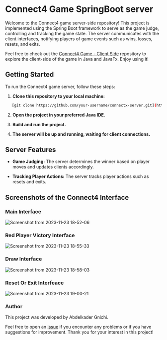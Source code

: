 # Connect4 Game SpringBoot server

Welcome to the Connect4 game server-side repository! This project is implemented using the Spring Boot framework to serve as the game judge, controlling and tracking the game state. The server communicates with the client interfaces, notifying players of game events such as wins, losses, resets, and exits.

Feel free to check out the [Connect4 Game - Client Side](https://github.com/Abdelkader-gnichi/Connect4-Client-Java-JavaFx) repository to explore the client-side of the game in Java and JavaFx. Enjoy using it!

## Getting Started

To run the Connect4 game server, follow these steps:

1. **Clone this repository to your local machine:**

```bash
   [git clone https://github.com/your-username/connectx-server.git](https://github.com/Abdelkader-gnichi/Connect4-Server-SpringBoot.git)
```

2. **Open the project in your preferred Java IDE.**

3. **Build and run the project.**

4. **The server will be up and running, waiting for client connections.**

## Server Features

- **Game Judging:** The server determines the winner based on player moves and updates clients accordingly.

- **Tracking Player Actions:** The server tracks player actions such as resets and exits.


## Screenshots of the Connect4 Interface

### Main Interface
![Screenshot from 2023-11-23 18-52-06](https://github.com/Abdelkader-gnichi/connect4-client/assets/64486451/340f853e-4ac6-4eba-81e2-21dc955ec613)

### Red Player Victory Interface

![Screenshot from 2023-11-23 18-55-33](https://github.com/Abdelkader-gnichi/connect4-client/assets/64486451/36b2e92a-050d-4bcb-baf9-ed901a1ae86d)

### Draw Interface

![Screenshot from 2023-11-23 18-58-03](https://github.com/Abdelkader-gnichi/connect4-client/assets/64486451/40e68cca-3156-497a-9cf4-6555018d1eee)

### Reset Or Exit Interfeace

![Screenshot from 2023-11-23 19-00-21](https://github.com/Abdelkader-gnichi/connect4-client/assets/64486451/a4de4274-91b0-4913-a123-fb10d6da5213)

### Author

This project was developed by Abdelkader Gnichi.

Feel free to open an [issue](https://github.com/Abdelkader-gnichi/Connect4-Server-SpringBoot/issues) if you encounter any problems or if you have suggestions for improvement. Thank you for your interest in this project!

  




